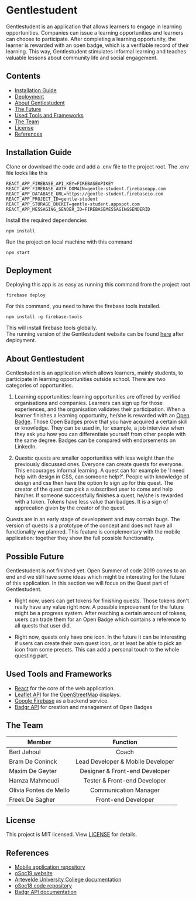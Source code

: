 # Gentlestudent
Gentlestudent is an application that allows learners to engage in learning opportunities. Companies can issue a learning opportunities and learners can choose to participate. After completing a learning opportunity, the learner is rewarded with an open badge, which is a verifiable record of their learning. This way, Gentlestudent stimulates informal learning and teaches valuable lessons about community life and social engagement.

## Contents
- [Installation Guide](#installing-and-running)
- [Deployment](#deployment)
- [About Gentlestudent](#about-gentlestudent)
- [The Future](#possible-future)
- [Used Tools and Frameworks](#used-tools-and-frameworks)
- [The Team](#the-team)
- [License](#license)
- [References](#references)

## Installation Guide
Clone or download the code and add a .env file to the project root. The .env file looks like this
```
REACT_APP_FIREBASE_API_KEY=FIREBASEAPIKEY
REACT_APP_FIREBASE_AUTH_DOMAIN=gentle-student.firebaseapp.com
REACT_APP_DATABASE_URL=https://gentle-student.firebaseio.com
REACT_APP_PROJECT_ID=gentle-student
REACT_APP_STORAGE_BUCKET=gentle-student.appspot.com
REACT_APP_MESSAGING_SENDER_ID=FIREBASEMESSAGINGSENDERID
```
Install the required dependencies
```
npm install
```
Run the project on local machine with this command
```
npm start
```

## Deployment
Deploying this app is as easy as running this command from the project root
```
firebase deploy
```
For this command, you need to have the firebase tools installed. 
```
npm install -g firebase-tools
```
This will install firebase tools globally. <br>
The running version of the Gentlestudent website can be found [here](https://gentlestudent.gent/) after deployment.

## About Gentlestudent
Gentlestudent is an application which allows learners, mainly students, to participate in learning opportunities outside school. There are two categories of opportunities.

1. Learning opportunities: learning opportunities are offered by verified organisations and companies. Learners can sign up for those experiences, and the organisation validates their participation. When a learner finishes a learning opportunity, he/she is rewarded with an [Open Badge](https://openbadges.org/). Those Open Badges prove that you have acquired a certain skill or knowledge. They can be used in, for example, a job interview when they ask you how you can differentiate yourself from other people with the same degree. Badges can be compared with endorsements on LinkedIn.

2. Quests: quests are smaller opportunities with less weight than the previously discussed ones. Everyone can create quests for everyone. This encourages informal learning. A quest can for example be 'I need help with design in CSS, can someone help?'. People with knowledge of design and css then have the option to sign up for this quest. The creator of the quest can pick a subscribed user to come and help him/her. If someone successfully finishes a quest, he/she is rewarded with a token. Tokens have less value than badges. It is a sign of apprecation given by the creator of the quest.

Quests are in an early stage of development and may contain bugs. The version of quests is a prototype of the concept and does not have all functionality we planned. This feature is complementary with the mobile application: together they show the full possible functionality.

## Possible Future
Gentlestudent is not finished yet. Open Summer of code 2019 comes to an end and we still have some ideas which might be interesting for the future of this application. In this section we will focus on the Quest part of Gentlestudent. 

- Right now, users can get tokens for finishing quests. Those tokens don't really have any value right now. A possible improvement for the future might be a progress system. After reaching a certain amount of tokens, users can trade them for an Open Badge which contains a reference to all quests that user did. 

- Right now, quests only have one icon. In the future it can be interesting if users can create their own quest icon, or at least be able to pick an icon from some presets. This can add a personal touch to the whole questing part.

## Used Tools and Frameworks
- [React](https://reactjs.org/) for the core of the web application.
- [Leaflet API](https://leafletjs.com/) for the [OpenStreetMap](https://www.openstreetmap.org/) displays.
- [Google Firebase](https://firebase.google.com/) as a backend service.
- [Badgr API](https://badgr.io/) for creation and management of Open Badges

## The Team
| Member        | Function          |
| ------------- |:-------------:| 
| Bert Jehoul     | Coach |
| Bram De Coninck    | Lead Developer & Mobile Developer |
| Maxim De Geyter | Designer & Front-end Developer | 
| Hamza Mahmoudi | Tester & Front-end Developer | 
| Olivia Fontes de Mello | Communication Manager | 
| Freek De Sagher | Front-end Developer | 

## License
This project is MIT licensed. View [LICENSE](./LICENSE) for details.

## References
- [Mobile application repository](https://github.com/oSoc19/gentlestudent-mobile)
- [oSoc19 website](https://2019.summerofcode.be/2019/gentlestudent)
- [Artevelde University College documentation](https://drive.google.com/drive/folders/1vkDLn_qmJT_vRxGx8hoCRRXEcHTxpjwi)
- [oSoc18 code repository](https://github.com/oSoc18/gentlestudent)
- [Badgr API documentation](https://api.badgr.io/)
